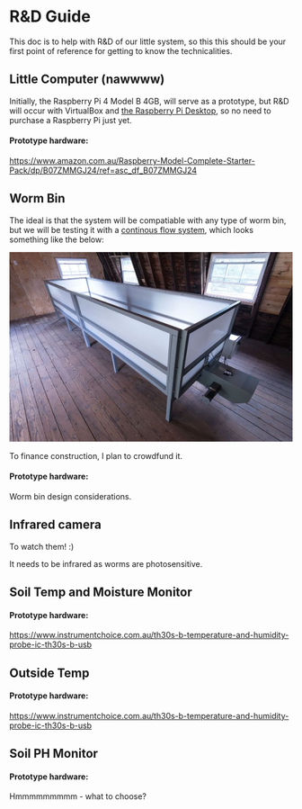 
# R&D Guide

This doc is to help with R&D of our little system, so this this should be your first point of reference for getting to know the technicalities. 

## Little Computer (nawwww)

Initially, the Raspberry Pi 4 Model B 4GB, will serve as a prototype, but R&D will occur with VirtualBox and [the Raspberry Pi Desktop](https://www.raspberrypi.org/software/raspberry-pi-desktop/), so no need to purchase a Raspberry Pi just yet.

#### Prototype hardware: 

https://www.amazon.com.au/Raspberry-Model-Complete-Starter-Pack/dp/B07ZMMGJ24/ref=asc_df_B07ZMMGJ24

## Worm Bin 

The ideal is that the system will be compatiable with any type of worm bin, but we will be testing it with a [continous flow system](https://urbanwormcompany.com/complete-guide-to-continuous-flow-vermicomposting/), which looks something like the below:

<p align="center">
  <img src="https://github.com/danielneil/Smart-Worm-Bin/blob/main/images/cf-bin.jpg?raw=true">
</p>

To finance construction, I plan to crowdfund it.

#### Prototype hardware: 
Worm bin design considerations. 

## Infrared camera 

To watch them! :)

It needs to be infrared as worms are photosensitive.

## Soil Temp and Moisture Monitor
#### Prototype hardware: 
https://www.instrumentchoice.com.au/th30s-b-temperature-and-humidity-probe-ic-th30s-b-usb

## Outside Temp
#### Prototype hardware: 
https://www.instrumentchoice.com.au/th30s-b-temperature-and-humidity-probe-ic-th30s-b-usb

## Soil PH Monitor 
#### Prototype hardware: 
Hmmmmmmmmm - what to choose?
